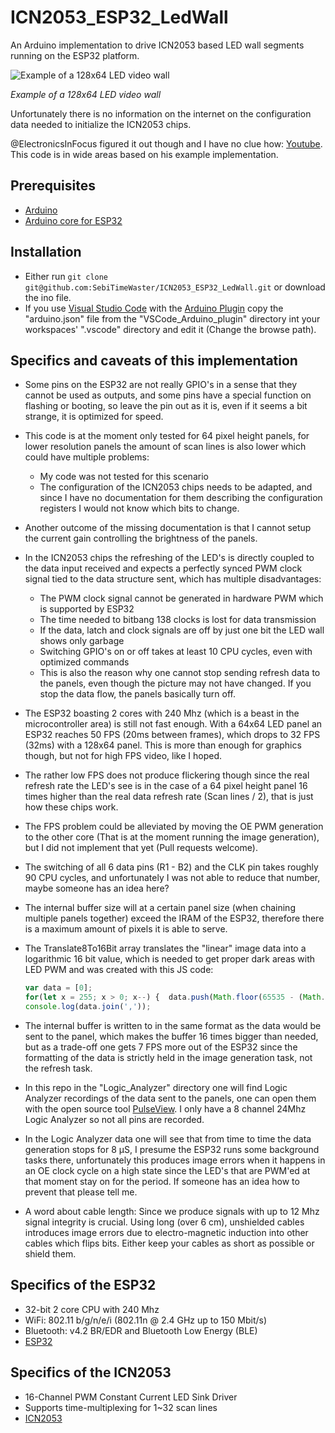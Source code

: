 # ICN2053_ESP32_LedWall

An Arduino implementation to drive ICN2053 based LED wall segments running on the ESP32 platform.

![Example of a 128x64 LED video wall](./ledwall.png)

*Example of a 128x64 LED video wall*

Unfortunately there is no information on the internet on the configuration data needed to initialize the ICN2053 chips.

@ElectronicsInFocus figured it out though and I have no clue how: [Youtube](https://www.youtube.com/watch?v=nhCGgTd7OHg). This code is in wide areas based on his example implementation.

## Prerequisites

* [Arduino](https://www.arduino.cc/en/Main/Software)
* [Arduino core for ESP32](https://github.com/espressif/arduino-esp32)

## Installation

* Either run `git clone git@github.com:SebiTimeWaster/ICN2053_ESP32_LedWall.git` or download the ino file.
* If you use [Visual Studio Code](https://code.visualstudio.com/) with the [Arduino Plugin](https://github.com/Microsoft/vscode-arduino) copy the "arduino.json" file from the "VSCode_Arduino_plugin" directory int your workspaces' ".vscode" directory and edit it (Change the browse path).

## Specifics and caveats of this implementation

* Some pins on the ESP32 are not really GPIO's in a sense that they cannot be used as outputs, and some pins have a special function on flashing or booting, so leave the pin out as it is, even if it seems a bit strange, it is optimized for speed.
* This code is at the moment only tested for 64 pixel height panels, for lower resolution panels the amount of scan lines is also lower which could have multiple problems:
  * My code was not tested for this scenario
  * The configuration of the ICN2053 chips needs to be adapted, and since I have no documentation for them describing the configuration registers I would not know which bits to change.
* Another outcome of the missing documentation is that I cannot setup the current gain controlling the brightness of the panels.
* In the ICN2053 chips the refreshing of the LED's is directly coupled to the data input received and expects a perfectly synced PWM clock signal tied to the data structure sent, which has multiple disadvantages:
  * The PWM clock signal cannot be generated in hardware PWM which is supported by ESP32
  * The time needed to bitbang 138 clocks is lost for data transmission
  * If the data, latch and clock signals are off by just one bit the LED wall shows only garbage
  * Switching GPIO's on or off takes at least 10 CPU cycles, even with optimized commands
  * This is also the reason why one cannot stop sending refresh data to the panels, even though the picture may not have changed. If you stop the data flow, the panels basically turn off.
* The ESP32 boasting 2 cores with 240 Mhz (which is a beast in the microcontroller area) is still not fast enough. With a 64x64 LED panel an ESP32 reaches 50 FPS (20ms between frames), which drops to 32 FPS (32ms) with a 128x64 panel. This is more than enough for graphics though, but not for high FPS video, like I hoped.
* The rather low FPS does not produce flickering though since the real refresh rate the LED's see is in the case of a 64 pixel height panel 16 times higher than the real data refresh rate (Scan lines / 2), that is just how these chips work.
* The FPS problem could be alleviated by moving the OE PWM generation to the other core (That is at the moment running the image generation), but I did not implement that yet (Pull requests welcome).
* The switching of all 6 data pins (R1 - B2) and the CLK pin takes roughly 90 CPU cycles, and unfortunately I was not able to reduce that number, maybe someone has an idea here?
* The internal buffer size will at a certain panel size (when chaining multiple panels together) exceed the IRAM of the ESP32, therefore there is a maximum amount of pixels it is able to serve.
* The Translate8To16Bit array translates the "linear" image data into a logarithmic 16 bit value, which is needed to get proper dark areas with LED PWM and was created with this JS code:

   ```javascript
   var data = [0];
   for(let x = 255; x > 0; x--) {  data.push(Math.floor(65535 - (Math.log(x) / Math.log(256) * 65535))); }
   console.log(data.join(','));
   ```

* The internal buffer is written to in the same format as the data would be sent to the panel, which makes the buffer 16 times bigger than needed, but as a trade-off one gets 7 FPS more out of the ESP32 since the formatting of the data is strictly held in the image generation task, not the refresh task.
* In this repo in the "Logic_Analyzer" directory one will find Logic Analyzer recordings of the data sent to the panels, one can open them with the open source tool [PulseView](https://sigrok.org/wiki/PulseView). I only have a 8 channel 24Mhz Logic Analyzer so not all pins are recorded.
* In the Logic Analyzer data one will see that from time to time the data generation stops for 8 µS, I presume the ESP32 runs some background tasks there, unfortunately this produces image errors when it happens in an OE clock cycle on a high state since the LED's that are PWM'ed at that moment stay on for the period. If someone has an idea how to prevent that please tell me.
* A word about cable length: Since we produce signals with up to 12 Mhz signal integrity is crucial. Using long (over 6 cm), unshielded cables introduces image errors due to electro-magnetic induction into other cables which flips bits. Either keep your cables as short as possible or shield them.

## Specifics of the ESP32

* 32-bit 2 core CPU with 240 Mhz
* WiFi: 802.11 b/g/n/e/i (802.11n @ 2.4 GHz up to 150 Mbit/s)
* Bluetooth: v4.2 BR/EDR and Bluetooth Low Energy (BLE)
* [ESP32](http://esp32.net/)

## Specifics of the ICN2053

* 16-Channel PWM Constant Current LED Sink Driver
* Supports time-multiplexing for 1~32 scan lines
* [ICN2053](http://en.chiponeic.com/content/details36_410.html)
